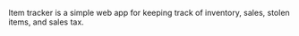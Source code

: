 Item tracker is a simple web app for keeping track of inventory, sales, stolen items, and sales tax.